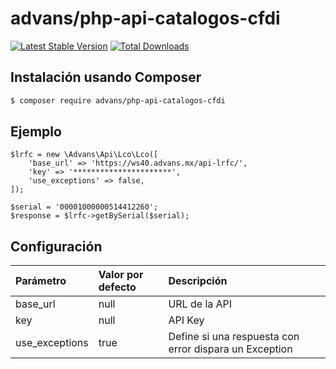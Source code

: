 # advans/php-api-catalogos-cfdi

[![Latest Stable Version](https://img.shields.io/packagist/v/advans/php-api-catalogos-cfdi?style=flat-square)](https://packagist.org/packages/advans/php-api-catalogos-cfdi)
[![Total Downloads](https://img.shields.io/packagist/dt/advans/php-api-catalogos-cfdi?style=flat-square)](https://packagist.org/packages/advans/php-api-catalogos-cfdi)

## Instalación usando Composer

```sh
$ composer require advans/php-api-catalogos-cfdi
```

## Ejemplo

````
$lrfc = new \Advans\Api\Lco\Lco([
    'base_url' => 'https://ws40.advans.mx/api-lrfc/',
    'key' => '**********************',
    'use_exceptions' => false,
]);

$serial = '00001000000514412260';
$response = $lrfc->getBySerial($serial);
````

## Configuración

| Parámetro | Valor por defecto | Descripción |
| :--- | :--- | :--- |
| base_url | null | URL de la API |
| key | null | API Key |
| use_exceptions | true | Define si una respuesta con error dispara un Exception
